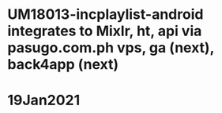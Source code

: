 # UM18013-incplaylist-android integrates to Mixlr, ht, api via pasugo.com.ph vps, ga (next), back4app (next)
# 19Jan2021
